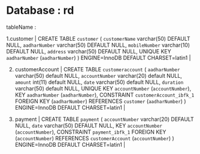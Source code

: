 # Database : rd

tableName : 
 
 1.customer | CREATE TABLE `customer` (
  `customerName` varchar(50) DEFAULT NULL,
  `aadharNumber` varchar(50) DEFAULT NULL,
  `mobileNumber` varchar(10) DEFAULT NULL,
  `address` varchar(50) DEFAULT NULL,
  UNIQUE KEY `aadharNumber` (`aadharNumber`)
) ENGINE=InnoDB DEFAULT CHARSET=latin1 |

  
  2. customerAccount | 
       CREATE TABLE `customeraccount` (
  `aadharNumber` varchar(50) default NULL,
  `accountNumber` varchar(20) default NULL,
  `amount` int(11) default NULL,
  `date` varchar(50) default NULL,
  `duration` varchar(50) default NULL,
  UNIQUE KEY `accountNumber` (`accountNumber`),
  KEY `aadharNumber` (`aadharNumber`),
  CONSTRAINT `customerAccount_ibfk_1` FOREIGN KEY (`aadharNumber`) REFERENCES `customer` (`aadharNumber`)
) ENGINE=InnoDB DEFAULT CHARSET=latin1 |

        
  3. payment | CREATE TABLE `payment` (
  `accountNumber` varchar(20) DEFAULT NULL,
  `date` varchar(50) DEFAULT NULL,
  KEY `accountNumber` (`accountNumber`),
  CONSTRAINT `payment_ibfk_1` FOREIGN KEY (`accountNumber`) REFERENCES `customerAccount` (`accountNumber`)
) ENGINE=InnoDB DEFAULT CHARSET=latin1 |
